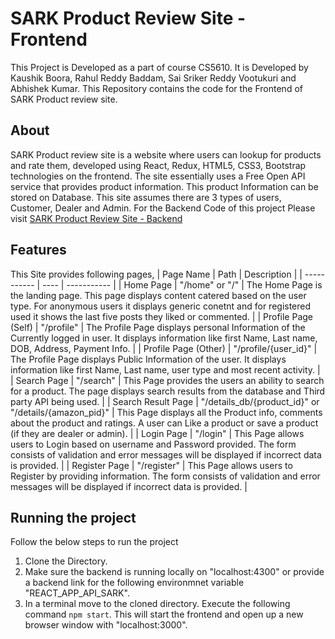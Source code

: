 # SARK Product Review Site - Frontend

This Project is Developed as a part of course CS5610. It is Developed by Kaushik Boora, Rahul Reddy Baddam, Sai Sriker Reddy Vootukuri and Abhishek Kumar.
This Repository contains the code for the Frontend of SARK Product review site.

## About

SARK Product review site is a website where users can lookup for products and rate them, developed using React, Redux, HTML5, CSS3, Bootstrap technologies on the frontend.
The site essentially uses a Free Open API service that provides product information. This product Information can be stored on Database. This site assumes there are 3 types of users, Customer, Dealer and Admin.
For the Backend Code of this project Please visit [SARK Product Review Site - Backend](https://github.com/BooraKaushik/SARK-Product-Review-Site-Backend)

## Features

This Site provides following pages,
| Page Name | Path | Description |
| ----------- | ---- | ----------- |
| Home Page | "/home" or "/" | The Home Page is the landing page. This page displays content catered based on the user type. For anonymous users it displays generic conetnt and for registered used it shows the last five posts they liked or commented. |
| Profile Page (Self) | "/profile" | The Profile Page displays personal Information of the Currently logged in user. It displays information like first Name, Last name, DOB, Address, Payment Info. |
| Profile Page (Other) | "/profile/{user_id}" | The Profile Page displays Public Information of the user. It displays information like first Name, Last name, user type and most recent activity. |
| Search Page | "/search" | This Page provides the users an ability to search for a product. The page displays search results from the database and Third party API being used. |
| Search Result Page | "/details_db/{product_id}" or "/details/{amazon_pid}" | This Page displays all the Product info, comments about the product and ratings. A user can Like a product or save a product (if they are dealer or admin). |
| Login Page | "/login" | This Page allows users to Login based on username and Password provided. The form consists of validation and error messages will be displayed if incorrect data is provided. |
| Register Page | "/register" | This Page allows users to Register by providing information. The form consists of validation and error messages will be displayed if incorrect data is provided. |

## Running the project

Follow the below steps to run the project

1. Clone the Directory.
2. Make sure the backend is running locally on "localhost:4300" or provide a backend link for the following environmnet variable "REACT_APP_API_SARK".
3. In a terminal move to the cloned directory. Execute the following command `npm start`. This will start the frontend and open up a new browser window with "localhost:3000".

